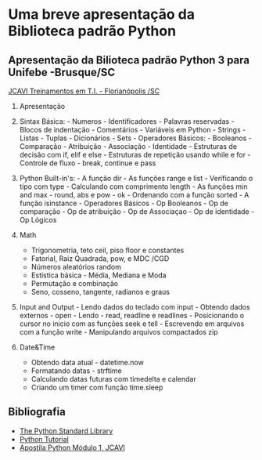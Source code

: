 Uma breve apresentação da Biblioteca padrão Python
==================================================


Apresentação da Bilioteca padrão Python 3  para Unifebe -Brusque/SC
-------------------------------------------------------------------

[JCAVI Treinamentos em T.I. - Florianópolis /SC](http://www.jcavitreinamentos.com.br/)



1. Apresentação
2. Sintax Básica:
       - Numeros 
       - Identificadores 
       - Palavras reservadas
       - Blocos de indentação 
       - Comentários 
       - Variáveis em Python 
       - Strings
       - Listas 
       - Tuplas 
       - Dicionários
       - Sets 
       - Operadores Básicos:
            - Booleanos 
            - Comparação 
            - Atribuição 
            - Associação 
            - Identidade 
       - Estruturas de decisão com if, elif e else 
       - Estruturas de repetição usando while e for 
       - Controle de fluxo - break, continue e pass 

3. Python Built-in's:
        - A função dir 
        - As funções range e list
        - Verificando o tipo com type
        - Calculando com comprimento length
        - As funções min and max
        - round, abs e  pow - ok
        - Ordenando com  a função sorted
        - A função isinstance
        - Operadores Básicos
            - Op Booleanos
            - Op de comparação
            - Op de atribuição
            - Op de Associaçao
            - Op de identidade
            - Op  Lógicos

4. Math
    - Trigonometria, teto ceil, piso floor e constantes 
    - Fatorial, Raiz Quadrada, pow, e MDC /CGD 
    - Números aleatórios random
    - Estística básica - Média, Mediana e Moda
    - Permutação e combinação 
    - Seno, cosseno, tangente, radianos e graus

5. Input and Output
        - Lendo dados do teclado com input
        - Obtendo dados externos - open
        - Lendo - read, readline e readlines
        - Posicionando o cursor no inicio com as funções seek e tell
        - Escrevendo em arquivos com a função write
        - Manipulando arquivos compactados zip

6. Date&Time
    - Obtendo data atual - datetime.now
    - Formatando datas - strftime
    - Calculando datas futuras com timedelta e calendar
    - Criando um timer com função time.sleep


Bibliografia
------------
+ [The Python Standard Library](https://docs.python.org/3/library/index.html)
+ [Python Tutorial](https://docs.python.org/3/tutorial/index.html)
+ [Apostila Python Módulo 1, JCAVI](drive.google.com/open?id=1d1GcjenjelR5j3TuYEOmeEOdK18LjeUs)

